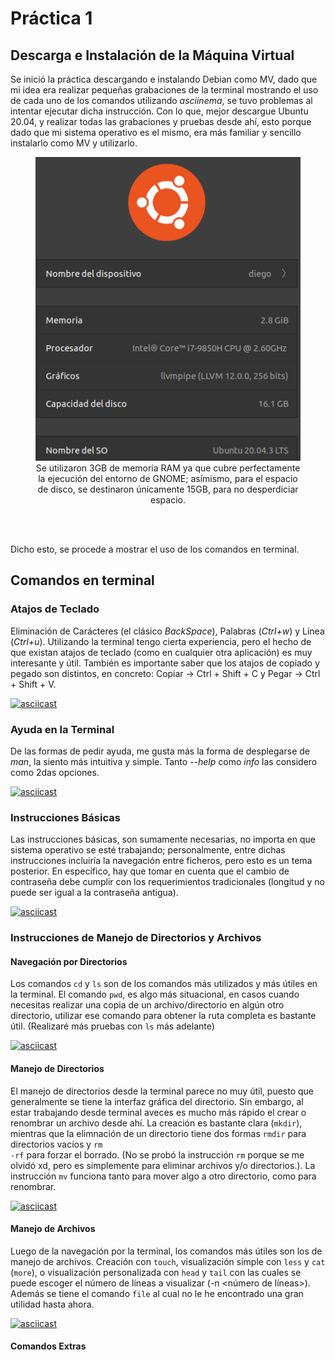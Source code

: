 # Práctica 1

## Descarga e Instalación de la Máquina Virtual
Se inició la práctica descargando e instalando Debian como MV, dado que mi idea era realizar pequeñas grabaciones de la terminal mostrando el uso de cada uno de los comandos utilizando _asciinema_, se tuvo problemas al intentar ejecutar dicha instrucción. Con lo que, mejor descargue Ubuntu 20.04, y realizar todas las grabaciones y pruebas desde ahí, esto porque dado que mi sistema operativo es el mismo, era más familiar y sencillo instalarlo como MV y utilizarlo.

<center>
  <figure>
    <img src="img/Sistema.png" alt="my alt text"/>
    <figcaption>Se utilizaron 3GB de memoria RAM ya que cubre perfectamente la ejecución del entorno de GNOME; asímismo, para el espacio de disco, se destinaron únicamente 15GB, para no desperdiciar espacio.</figcaption>
  </figure>  
</center>
<br></br>

Dicho esto, se procede a mostrar el uso de los comandos en terminal.


## Comandos en terminal
### Atajos de Teclado
Eliminación de Carácteres (el clásico _BackSpace_), Palabras (_Ctrl+w_) y Línea (_Ctrl+u_). Utilizando la terminal tengo cierta experiencia, pero el hecho de que existan atajos de teclado (como en cualquier otra aplicación) es muy interesante y útil. También es importante saber que los atajos de copiado y pegado son distintos, en concreto: Copiar -> Ctrl + Shift + C y Pegar -> Ctrl + Shift + V.

[![asciicast](https://asciinema.org/a/467704.svg)](https://asciinema.org/a/467704)

### Ayuda en la Terminal
De las formas de pedir ayuda, me gusta más la forma de desplegarse de _man_, la siento más intuitiva y simple. Tanto _--help_ como _info_ las considero como 2das opciones.

[![asciicast](https://asciinema.org/a/467706.svg)](https://asciinema.org/a/467706)

### Instrucciones Básicas
Las instrucciones básicas, son sumamente necesarias, no importa en que sistema operativo se esté trabajando; personalmente, entre dichas instrucciones incluiría la navegación entre ficheros, pero esto es un tema posterior. En específico, hay que tomar en cuenta que el cambio de contraseña debe cumplir con los requerimientos tradicionales (longitud y no puede ser igual a la contraseña antigua).

[![asciicast](https://asciinema.org/a/467708.svg)](https://asciinema.org/a/467708)

###  Instrucciones de Manejo de Directorios y Archivos
#### Navegación por Directorios
Los comandos <code>cd</code> y <code>ls</code> son de los comandos más utilizados y más útiles en la terminal. El comando <code>pwd</code>, es algo más situacional, en casos cuando necesitas realizar una copia de un archivo/directorio en algún otro directorio, utilizar ese comando para obtener la ruta completa es bastante útil. (Realizaré más pruebas con <code>ls</code> más adelante)

[![asciicast](https://asciinema.org/a/468405.svg)](https://asciinema.org/a/468405)

#### Manejo de Directorios
El manejo de directorios desde la terminal parece no muy útil, puesto que generalmente se tiene la interfaz gráfica del directorio. Sin embargo, al estar trabajando desde terminal aveces es mucho más rápido el crear o renombrar un archivo desde ahí. La creación es bastante clara (<code>mkdir</code>), mientras que la elimnación de un directorio tiene dos formas <code>rmdir</code> para directorios vacíos y <code>rm -rf</code> para forzar el borrado. (No se probó la instrucción <code>rm</code> porque se me olvidó xd, pero es simplemente para eliminar archivos y/o directorios.). La instrucción <code>mv</code> funciona tanto para mover algo a otro directorio, como para renombrar.

[![asciicast](https://asciinema.org/a/468407.svg)](https://asciinema.org/a/468407)

#### Manejo de Archivos
Luego de la navegación por la terminal, los comandos más útiles son los de manejo de archivos. Creación con <code>touch</code>, visualización simple con <code>less</code> y <code>cat</code> (<code>more</code>), o visualización personalizada con <code>head</code> y <code>tail</code> con las cuales se puede escoger el número de líneas a visualizar (-n <número de líneas>). Además se tiene el comando <code>file</code> al cual no le he encontrado una gran utilidad hasta ahora.

[![asciicast](https://asciinema.org/a/468410.svg)](https://asciinema.org/a/468410)

#### Comandos Extras
